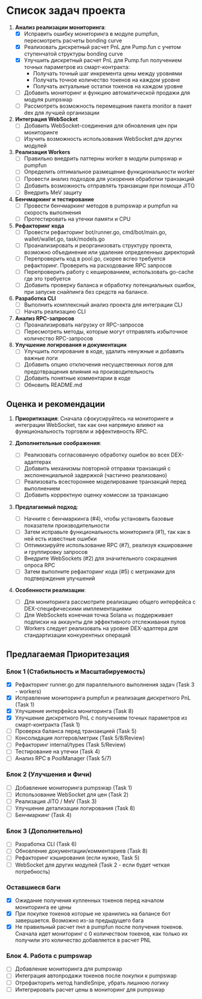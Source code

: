 # Список задач проекта

 1. **Анализ реализации мониторинга**:
    - [x] Исправить ошибку мониторинга в модуле pumpfun, пересмотреть расчеты bonding curve
    - [x] Реализовать дискретный расчет PnL для Pump.fun с учетом ступенчатой структуры bonding curve
    - [x] Улучшить дискретный расчет PnL для Pump.fun получением точных параметров из смарт-контракта:
        - Получать точный шаг инкремента цены между уровнями
        - Получать точное количество токенов на каждом уровне
        - Получать актуальные остатки токенов на каждом уровне
    - [ ] Добавить мониторинг и функцию автоматической продажи для модуля pumpswap
    - [ ] Рассмотреть возможность перемещения пакета monitor в пакет dex для лучшей организации

 2. **Интеграция WebSocket**
    - [ ] Добавить WebSocket-соединения для обновления цен при мониторинге
    - [ ] Изучить возможность использования WebSocket для других модулей

 3. **Реализация Workers**
    - [ ] Правильно внедрить паттерны worker в модули pumpswap и pumpfun
    - [ ] Определить оптимальное размещение функциональности worker
    - [ ] Провести анализ подходов для ускорения обработки транзакций
    - [ ] Добавить возможность отправлять транзакции при помощи JITO
    - [ ] Внедрить MeV защиту

 4. **Бенчмаркинг и тестирование**
    - [ ] Провести бенчмаркинг методов в pumpswap и pumpfun на скорость выполнения
    - [ ] Протестировать на утечки памяти и CPU

 5. **Рефакторинг кода**
    - [ ] Провести рефакторинг bot/runner.go, cmd/bot/main.go, wallet/wallet.go, task/models.go
    - [ ] Проанализировать и реорганизовать структуру проекта, возможно объединение или удаление определенных директорий
    - [ ] Перепроверить код в pool.go, скорее всгео требуется рефакторинг. Проверить на расходование RPC запросов
    - [ ] Перепроверить работу с кешированием, использовать go-cache где это требуется
    - [ ] Добавить проверку баланса и обработку потенциальных ошибок, при запуске снайпинга без средств на балансе.

 6. **Разработка CLI**
    - [ ] Выполнить комплексный анализ проекта для интеграции CLI
    - [ ] Начать реализацию CLI

 7. **Анализ RPC-запросов**
    - [ ] Проанализировать нагрузку от RPC-запросов
    - [ ] Пересмотреть методы, которые могут отправлять избыточное количество RPC-запросов

 8. **Улучшение логирования и документации**
    - [ ] Улучшить логирование в коде, удалить ненужные и добавить важные логи
    - [ ] Добавить опцию отключения несущественных логов для предотвращения влияния на производительность
    - [ ] Добавить понятные комментарии в коде
    - [ ] Обновить README.md

## **Оценка и рекомендации**

1. **Приоритизация**: Сначала сфокусируйтесь на мониторинге и интеграции WebSocket, так как они напрямую влияют на функциональность торговли и эффективность RPC.

2. **Дополнительные соображения**:
    - [ ] Реализовать согласованную обработку ошибок во всех DEX-адаптерах
    - [ ] Добавить механизмы повторной отправки транзакций с экспоненциальной задержкой (частично реализовано)
    - [ ] Реализовать всестороннее моделирование транзакций перед выполнением
    - [ ] Добавить корректную оценку комиссии за транзакцию

3. **Предлагаемый подход**:
    - [ ] Начните с бенчмаркинга (#4), чтобы установить базовые показатели производительности
    - [ ] Затем исправьте функциональность мониторинга (#1), так как в ней есть известные ошибки
    - [ ] Оптимизируйте использование RPC (#7), реализуя кэширование и группировку запросов
    - [ ] Внедрите WebSockets (#2) для значительного сокращения опроса RPC
    - [ ] Затем выполните рефакторинг кода (#5) с метриками для подтверждения улучшений

4. **Особенности реализации**:
    - [ ] Для мониторинга рассмотрите реализацию общего интерфейса с DEX-специфическими имплементациями
    - [ ] Для WebSockets конечная точка Solana `ws` поддерживает подписки на аккаунты для эффективного отслеживания пулов
    - [ ] Workers следует реализовать на уровне DEX-адаптера для стандартизации конкурентных операций

## Предлагаемая Приоритезация

### Блок 1 (Стабильность и Масштабируемость)

- [x] Рефакторинг runner.go для параллельного выполнения задач (Task 3 - workers)
- [x] Исправление мониторинга pumpfun и реализация дискретного PnL (Task 1)
- [x] Улучшение интерфейса мониторинга (Task 8)
- [x] Улучшение дискретного PnL с получением точных параметров из смарт-контракта (Task 1)
- [ ] Проверка баланса перед транзакцией (Task 5)
- [ ] Консолидация логгеров/метрик (Task 5/8/Review)
- [ ] Рефакторинг internal/types (Task 5/Review)
- [ ] Тестирование на утечки (Task 4)
- [ ] Анализ RPC в PoolManager (Task 5/7)

### Блок 2 (Улучшения и Фичи)

- [ ] Добавление мониторинга pumpswap (Task 1)
- [ ] Использование WebSocket для цен (Task 2)
- [ ] Реализация JITO / MeV (Task 3)
- [ ] Улучшение детализации логирования (Task 8)
- [ ] Бенчмаркинг (Task 4)

### Блок 3 (Дополнительно)

- [ ] Разработка CLI (Task 6)
- [ ] Обновление документации/комментариев (Task 8)
- [ ] Рефакторинг кэширования (если нужно, Task 5)
- [ ] WebSocket для других модулей (Task 2 - если будет четкая потребность)

### Оставшиеся баги

- [x] Ожидание получения купленных токенов перед началом мониторинга ее цены
- [x] При покупке токенов которые не хранились на балансе бот завершается. Возможно из-за предыдущего бага
- [x] Не правильный расчет пнл в pumpfun после получения токенов. Сначала идет мониторинг с 0 количеством токенов, как только их получили это количество добавляется в расчет PNL

### Блок 4. Работа с pumpswap

- [ ] Добавление мониторинга для pumpswap
- [ ] Интеграция автопродажи токенов после покупки к pumpswap
- [ ] Отрефакторить метод handleSnipe, убрать лишнюю логику
- [ ] Интегрировать расчет цены в мониторинг для pumpswap
